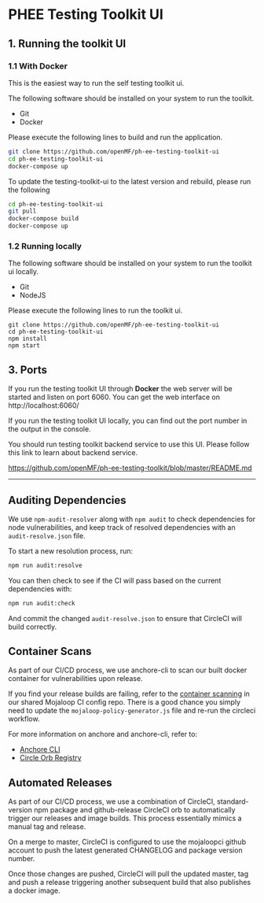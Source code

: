 # PHEE Testing Toolkit UI

## 1. Running the toolkit UI

### 1.1 With Docker

This is the easiest way to run the self testing toolkit ui.

The following software should be installed on your system to run the toolkit.

* Git
* Docker

Please execute the following lines to build and run the application. 

```bash
git clone https://github.com/openMF/ph-ee-testing-toolkit-ui
cd ph-ee-testing-toolkit-ui
docker-compose up
```

To update the testing-toolkit-ui to the latest version and rebuild, please run the following
```bash
cd ph-ee-testing-toolkit-ui
git pull
docker-compose build
docker-compose up
```

### 1.2 Running locally

The following software should be installed on your system to run the toolkit ui locally.

* Git
* NodeJS
  
Please execute the following lines to run the toolkit ui.

```
git clone https://github.com/openMF/ph-ee-testing-toolkit-ui
cd ph-ee-testing-toolkit-ui
npm install
npm start
```

## 3. Ports

If you run the testing toolkit UI through **Docker** the web server will be started and listen on port 6060. You can get the web interface on http://localhost:6060/

If you run the testing toolkit UI locally, you can find out the port number in the output in the console.

You should run testing toolkit backend service to use this UI.
Please follow this link to learn about backend service.

https://github.com/openMF/ph-ee-testing-toolkit/blob/master/README.md

-------

## Auditing Dependencies

We use `npm-audit-resolver` along with `npm audit` to check dependencies for node vulnerabilities, and keep track of resolved dependencies with an `audit-resolve.json` file.

To start a new resolution process, run:

```bash
npm run audit:resolve
```

You can then check to see if the CI will pass based on the current dependencies with:

```bash
npm run audit:check
```

And commit the changed `audit-resolve.json` to ensure that CircleCI will build correctly.

## Container Scans

As part of our CI/CD process, we use anchore-cli to scan our built docker container for vulnerabilities upon release.

If you find your release builds are failing, refer to the [container scanning](https://github.com/mojaloop/ci-config#container-scanning) in our shared Mojaloop CI config repo. There is a good chance you simply need to update the `mojaloop-policy-generator.js` file and re-run the circleci workflow.

For more information on anchore and anchore-cli, refer to:
- [Anchore CLI](https://github.com/anchore/anchore-cli)
- [Circle Orb Registry](https://circleci.com/orbs/registry/orb/anchore/anchore-engine)

## Automated Releases

As part of our CI/CD process, we use a combination of CircleCI, standard-version
npm package and github-release CircleCI orb to automatically trigger our releases
and image builds. This process essentially mimics a manual tag and release.

On a merge to master, CircleCI is configured to use the mojaloopci github account
to push the latest generated CHANGELOG and package version number.

Once those changes are pushed, CircleCI will pull the updated master, tag and
push a release triggering another subsequent build that also publishes a docker image.
